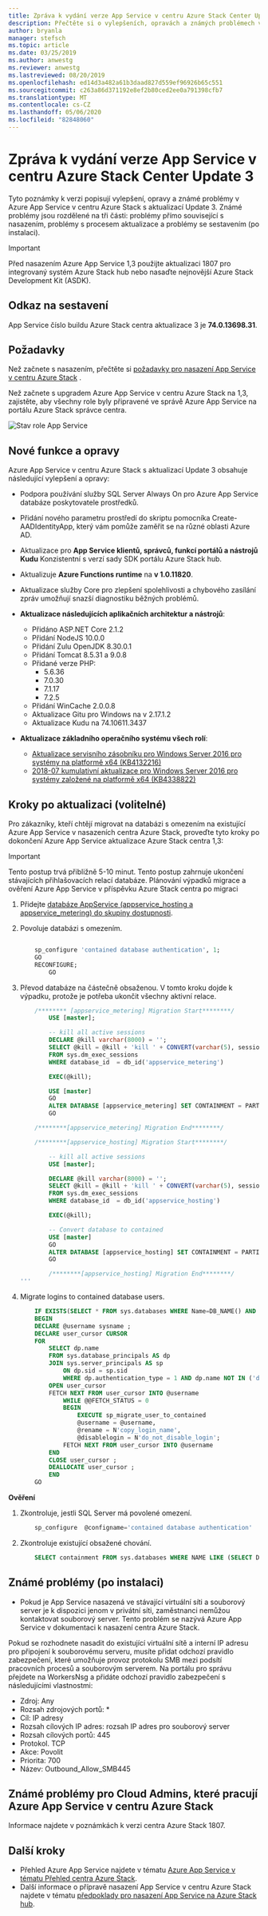 ```yaml
---
title: Zpráva k vydání verze App Service v centru Azure Stack Center Update 3
description: Přečtěte si o vylepšeních, opravách a známých problémech v aktualizaci 3 pro App Service v centru Azure Stack.
author: bryanla
manager: stefsch
ms.topic: article
ms.date: 03/25/2019
ms.author: anwestg
ms.reviewer: anwestg
ms.lastreviewed: 08/20/2019
ms.openlocfilehash: ed14d3a482a61b3daad827d559ef96926b65c551
ms.sourcegitcommit: c263a86d371192e8ef2b80ced2ee0a791398cfb7
ms.translationtype: MT
ms.contentlocale: cs-CZ
ms.lasthandoff: 05/06/2020
ms.locfileid: "82848060"
---
```

# <a name="app-service-on-azure-stack-hub-update-3-release-notes"></a>Zpráva k vydání verze App Service v centru Azure Stack Center Update 3

Tyto poznámky k verzi popisují vylepšení, opravy a známé problémy v Azure App Service v centru Azure Stack s aktualizací Update 3. Známé problémy jsou rozdělené na tři části: problémy přímo související s nasazením, problémy s procesem aktualizace a problémy se sestavením (po instalaci).

> [!IMPORTANT]
> Před nasazením Azure App Service 1,3 použijte aktualizaci 1807 pro integrovaný systém Azure Stack hub nebo nasaďte nejnovější Azure Stack Development Kit (ASDK).

## <a name="build-reference"></a>Odkaz na sestavení

App Service číslo buildu Azure Stack centra aktualizace 3 je **74.0.13698.31**.

## <a name="prerequisites"></a>Požadavky

Než začnete s nasazením, přečtěte si [požadavky pro nasazení App Service v centru Azure Stack](azure-stack-app-service-before-you-get-started.md) .

Než začnete s upgradem Azure App Service v centru Azure Stack na 1,3, zajistěte, aby všechny role byly připravené ve správě Azure App Service na portálu Azure Stack správce centra.

![Stav role App Service](media/azure-stack-app-service-release-notes-update-three/image01.png)

## <a name="new-features-and-fixes"></a>Nové funkce a opravy

Azure App Service v centru Azure Stack s aktualizací Update 3 obsahuje následující vylepšení a opravy:

- Podpora používání služby SQL Server Always On pro Azure App Service databáze poskytovatele prostředků.

- Přidání nového parametru prostředí do skriptu pomocníka Create-AADIdentityApp, který vám pomůže zaměřit se na různé oblasti Azure AD.

- Aktualizace pro **App Service klientů, správců, funkcí portálů a nástrojů Kudu** Konzistentní s verzí sady SDK portálu Azure Stack hub.

- Aktualizuje **Azure Functions runtime** na **v 1.0.11820**.

- Aktualizace služby Core pro zlepšení spolehlivosti a chybového zasílání zpráv umožňují snazší diagnostiku běžných problémů.

- **Aktualizace následujících aplikačních architektur a nástrojů**:
  - Přidáno ASP.NET Core 2.1.2
  - Přidání NodeJS 10.0.0
  - Přidání Zulu OpenJDK 8.30.0.1
  - Přidání Tomcat 8.5.31 a 9.0.8
  - Přidané verze PHP:
    - 5.6.36
    - 7.0.30
    - 7.1.17
    - 7.2.5
  - Přidání WinCache 2.0.0.8
  - Aktualizace Gitu pro Windows na v 2.17.1.2
  - Aktualizace Kudu na 74.10611.3437
  
- **Aktualizace základního operačního systému všech rolí**:
  - [Aktualizace servisního zásobníku pro Windows Server 2016 pro systémy na platformě x64 (KB4132216)](https://support.microsoft.com/help/4132216/servicing-stack-update-for-windows-10-1607-may-17-2018)
  - [2018-07 kumulativní aktualizace pro Windows Server 2016 pro systémy založené na platformě x64 (KB4338822)](https://support.microsoft.com/help/4338822/windows-10-update-kb4338822)

## <a name="post-update-steps-optional"></a>Kroky po aktualizaci (volitelné)

Pro zákazníky, kteří chtějí migrovat na databázi s omezením na existující Azure App Service v nasazeních centra Azure Stack, proveďte tyto kroky po dokončení Azure App Service aktualizace Azure Stack centra 1,3:

> [!IMPORTANT]
> Tento postup trvá přibližně 5-10 minut. Tento postup zahrnuje ukončení stávajících přihlašovacích relací databáze. Plánování výpadků migrace a ověření Azure App Service v příspěvku Azure Stack centra po migraci
>
>

1. Přidejte [databáze AppService (appservice_hosting a appservice_metering) do skupiny dostupnosti](https://docs.microsoft.com/sql/database-engine/availability-groups/windows/availability-group-add-a-database).

1. Povoluje databázi s omezením.
    ```sql

        sp_configure 'contained database authentication', 1;
        GO
        RECONFIGURE;
            GO
    ```

1. Převod databáze na částečně obsaženou. V tomto kroku dojde k výpadku, protože je potřeba ukončit všechny aktivní relace.

    ```sql
        /******** [appservice_metering] Migration Start********/
            USE [master];

            -- kill all active sessions
            DECLARE @kill varchar(8000) = '';  
            SELECT @kill = @kill + 'kill ' + CONVERT(varchar(5), session_id) + ';'  
            FROM sys.dm_exec_sessions
            WHERE database_id  = db_id('appservice_metering')

            EXEC(@kill);

            USE [master]  
            GO  
            ALTER DATABASE [appservice_metering] SET CONTAINMENT = PARTIAL  
            GO  

        /********[appservice_metering] Migration End********/

        /********[appservice_hosting] Migration Start********/

            -- kill all active sessions
            USE [master];

            DECLARE @kill varchar(8000) = '';  
            SELECT @kill = @kill + 'kill ' + CONVERT(varchar(5), session_id) + ';'  
            FROM sys.dm_exec_sessions
            WHERE database_id  = db_id('appservice_hosting')

            EXEC(@kill);

            -- Convert database to contained
            USE [master]  
            GO  
            ALTER DATABASE [appservice_hosting] SET CONTAINMENT = PARTIAL  
            GO  

            /********[appservice_hosting] Migration End********/
    '''

1. Migrate logins to contained database users.

    ```sql
        IF EXISTS(SELECT * FROM sys.databases WHERE Name=DB_NAME() AND containment = 1)
        BEGIN
        DECLARE @username sysname ;  
        DECLARE user_cursor CURSOR  
        FOR
            SELECT dp.name
            FROM sys.database_principals AS dp  
            JOIN sys.server_principals AS sp
                ON dp.sid = sp.sid  
                WHERE dp.authentication_type = 1 AND dp.name NOT IN ('dbo','sys','guest','INFORMATION_SCHEMA');
            OPEN user_cursor  
            FETCH NEXT FROM user_cursor INTO @username  
                WHILE @@FETCH_STATUS = 0  
                BEGIN  
                    EXECUTE sp_migrate_user_to_contained
                    @username = @username,  
                    @rename = N'copy_login_name',  
                    @disablelogin = N'do_not_disable_login';  
                FETCH NEXT FROM user_cursor INTO @username  
            END  
            CLOSE user_cursor ;  
            DEALLOCATE user_cursor ;
            END
        GO
    ```

**Ověření**

1. Zkontroluje, jestli SQL Server má povolené omezení.

    ```sql
        sp_configure  @configname='contained database authentication'
    ```

1. Zkontroluje existující obsažené chování.
    ```sql
        SELECT containment FROM sys.databases WHERE NAME LIKE (SELECT DB_NAME())
    ```

## <a name="known-issues-post-installation"></a>Známé problémy (po instalaci)

- Pokud je App Service nasazená ve stávající virtuální síti a souborový server je k dispozici jenom v privátní síti, zaměstnanci nemůžou kontaktovat souborový server. Tento problém se nazývá Azure App Service v dokumentaci k nasazení centra Azure Stack.

Pokud se rozhodnete nasadit do existující virtuální sítě a interní IP adresu pro připojení k souborovému serveru, musíte přidat odchozí pravidlo zabezpečení, které umožňuje provoz protokolu SMB mezi podsítí pracovních procesů a souborovým serverem. Na portálu pro správu přejdete na WorkersNsg a přidáte odchozí pravidlo zabezpečení s následujícími vlastnostmi:

 * Zdroj: Any
 * Rozsah zdrojových portů: *
 * Cíl: IP adresy
 * Rozsah cílových IP adres: rozsah IP adres pro souborový server
 * Rozsah cílových portů: 445
 * Protokol. TCP
 * Akce: Povolit
 * Priorita: 700
 * Název: Outbound_Allow_SMB445

## <a name="known-issues-for-cloud-admins-operating-azure-app-service-on-azure-stack-hub"></a>Známé problémy pro Cloud Admins, které pracují Azure App Service v centru Azure Stack

Informace najdete v poznámkách k verzi centra Azure Stack 1807.

## <a name="next-steps"></a>Další kroky

- Přehled Azure App Service najdete v tématu [Azure App Service v tématu Přehled centra Azure Stack](azure-stack-app-service-overview.md).
- Další informace o přípravě nasazení App Service v centru Azure Stack najdete v tématu [předpoklady pro nasazení App Service na Azure Stack hub](azure-stack-app-service-before-you-get-started.md).
